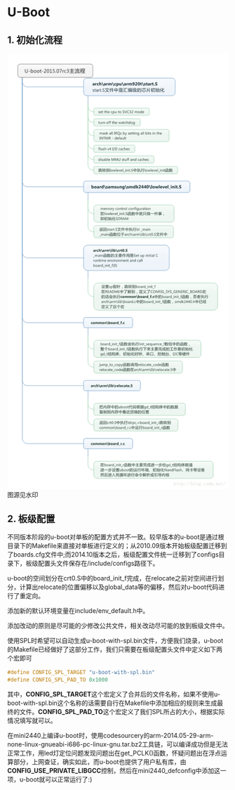 # U-Boot

## 1. 初始化流程

![初始化流程图](../assets/images/u-boot-init.png)
图源见水印

## 2. 板级配置

不同版本阶段的u-boot对单板的配置方式并不一致。较早版本的u-boot是通过根目录下的Makefile来直接对单板进行定义的；从2010.09版本开始板级配置迁移到了boards.cfg文件中;而2014.10版本之后，板级配置文件统一迁移到了configs目录下，板级配置头文件保存在/include/configs路径下。

u-boot的空间划分在crt0.S中的board_init_f完成，在relocate之前对空间进行划分，计算出relocate的位置偏移以及global_data等的偏移，然后对u-boot代码进行了重定向。

添加新的默认环境变量在include/env_default.h中。

添加改动的原则是尽可能的少修改公共文件，相关改动尽可能的放到板级文件中。

使用SPL时希望可以自动生成u-boot-with-spl.bin文件，方便我们烧录，u-boot的Makefile已经做好了这部分工作，我们只需要在板级配置头文件中定义如下两个宏即可

```c
#define CONFIG_SPL_TARGET "u-boot-with-spl.bin"
#define CONFIG_SPL_PAD_TO 0x1000
```

其中，**CONFIG_SPL_TARGET**这个宏定义了合并后的文件名称，如果不使用u-boot-with-spl.bin这个名称的话需要自行在Makefile中添加相应的规则来生成最终的文件。**CONFIG_SPL_PAD_TO**这个宏定义了我们SPL所占的大小，根据实际情况填写就可以。

在mini2440上编译u-boot时，使用codesourcery的arm-2014.05-29-arm-none-linux-gnueabi-i686-pc-linux-gnu.tar.bz2工具链，可以编译成功但是无法正常工作，用led灯定位问题发现问题出在get_PCLK()函数，怀疑问题出在浮点运算部分，上网查证，确实如此，而u-boot也提供了用户私有库，由**CONFIG_USE_PRIVATE_LIBGCC**控制，然后在mini2440_defconfig中添加这一项，u-boot就可以正常运行了:)
